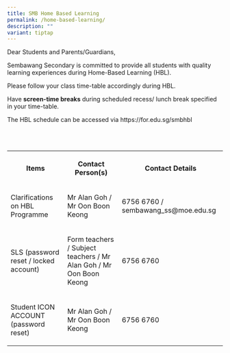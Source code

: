 ```yaml
---
title: SMB Home Based Learning
permalink: /home-based-learning/
description: ""
variant: tiptap
---
```

<p>Dear Students and Parents/Guardians,</p>
<p>Sembawang Secondary is committed to provide all students with quality
learning experiences during Home-Based Learning (HBL).</p>
<p>Please follow your class time-table accordingly during HBL.</p>
<p>Have <strong>screen-time breaks</strong> during scheduled recess/ lunch
break specified in your time-table.</p>
<p>The HBL schedule can be accessed via https://for.edu.sg/smbhbl</p>
<p>
<br>
<br>
</p>
<table style="minWidth: 75px">
<colgroup>
<col>
<col>
<col>
</colgroup>
<tbody>
<tr>
<th rowspan="1" colspan="1">
<p>Items</p>
</th>
<th rowspan="1" colspan="1">
<p>Contact Person(s)</p>
</th>
<th rowspan="1" colspan="1">
<p>Contact Details</p>
</th>
</tr>
<tr>
<td rowspan="1" colspan="1">
<p>Clarifications on HBL Programme</p>
</td>
<td rowspan="1" colspan="1">
<p>Mr Alan Goh / Mr Oon Boon Keong</p>
</td>
<td rowspan="1" colspan="1">
<p>6756 6760 / sembawang_ss@moe.edu.sg</p>
</td>
</tr>
<tr>
<td rowspan="1" colspan="1">
<p>SLS (password reset / locked account)</p>
</td>
<td rowspan="1" colspan="1">
<p>Form teachers / Subject teachers / Mr Alan Goh / Mr Oon Boon Keong</p>
</td>
<td rowspan="1" colspan="1">
<p>6756 6760</p>
</td>
</tr>
<tr>
<td rowspan="1" colspan="1">
<p>Student ICON ACCOUNT (password reset)</p>
</td>
<td rowspan="1" colspan="1">
<p>Mr Alan Goh / Mr Oon Boon Keong</p>
</td>
<td rowspan="1" colspan="1">
<p>6756 6760</p>
</td>
</tr>
</tbody>
</table>
<p></p>